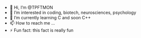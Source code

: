 - 👋 Hi, I’m @TPFTMON
- 👀 I’m interested in coding, biotech, neurosciences, psychology
- 🌱 I’m currently learning C and soon C++
- 📫 How to reach me ...
- ⚡ Fun fact: this fact is really fun

<!---
TPFTMOON/TPFTMOON is a ✨ special ✨ repository because its `README.md` (this file) appears on your GitHub profile.
You can click the Preview link to take a look at your changes.
--->
